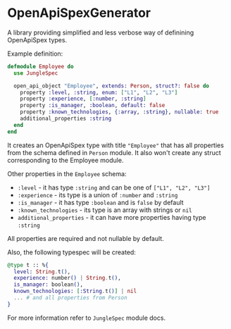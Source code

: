 # OpenApiSpexGenerator

A library providing simplified and less verbose way of definining OpenApiSpex types.

Example definition:

```elixir
defmodule Employee do
  use JungleSpec

  open_api_object "Employee", extends: Person, struct?: false do
    property :level, :string, enum: ["L1", "L2", "L3"]
    property :experience, [:number, :string]
    property :is_manager, :boolean, default: false
    property :known_technologies, {:array, :string}, nullable: true
    additional_properties :string
  end
end
```

It creates an OpenApiSpex type with title `"Employee"` that has all properties from the schema
defined in `Person` module. It also won't create any struct corresponding to the Employee module.

Other properties in the `Employee` schema:
* `:level` - it has type `:string` and can be one of `["L1", "L2", "L3"]`
* `:experience` - its type is a union of `:number` and `:string`
* `:is_manager` - it has type `:boolean` and is `false` by default
* `:known_technologies` - its type is an array with strings or `nil`
* `additional_properties` - it can have more properties having type `:string`

All properties are required and not nullable by default.

Also, the following typespec will be created:

```elixir
@type t :: %{
  level: String.t(),
  experience: number() | String.t(),
  is_manager: boolean(),
  known_technologies: [:String.t()] | nil
  ... # and all properties from Person
}
```

For more information refer to `JungleSpec` module docs.
